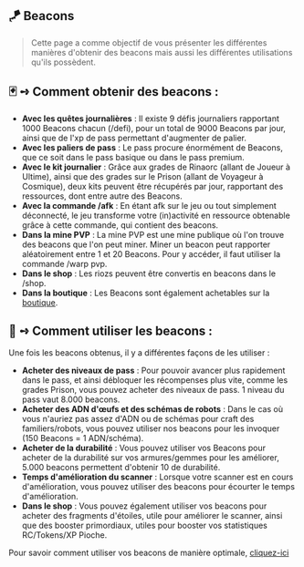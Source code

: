 ## 🪁 Beacons
> Cette page a comme objectif de vous présenter les différentes manières d'obtenir des beacons mais aussi les différentes utilisations qu'ils possèdent. 

## 🃏 **➺** Comment obtenir des beacons :

- **Avec les quêtes journalières** : Il existe 9 défis journaliers rapportant 1000 Beacons chacun (/defi), pour un total de 9000 Beacons par jour, ainsi que de l'xp de pass permettant d'augmenter de palier.
- **Avec les paliers de pass** : Le pass procure énormément de Beacons, que ce soit dans le pass basique ou dans le pass premium.
- **Avec le kit journalier** : Grâce aux grades de Rinaorc (allant de Joueur à Ultime), ainsi que des grades sur le Prison (allant de Voyageur à Cosmique), deux kits peuvent être récupérés par jour, rapportant des ressources, dont entre autre des Beacons.
- **Avec la commande /afk** : En étant afk sur le jeu ou tout simplement déconnecté, le jeu transforme votre (in)activité en ressource obtenable grâce à cette commande, qui contient des beacons.
- **Dans la mine PVP** : La mine PVP est une mine publique où l'on trouve des beacons que l'on peut miner. Miner un beacon peut rapporter aléatoirement entre 1 et 20 Beacons. Pour y accéder, il faut utiliser la commande /warp pvp.
- **Dans le shop** : Les riozs peuvent être convertis en beacons dans le /shop.
- **Dans la boutique** : Les Beacons sont également achetables sur la [boutique](https://store.rinaorc.com).

## 🛒 **➺** Comment utiliser les beacons : 

Une fois les beacons obtenus, il y a différentes façons de les utiliser :  

- **Acheter des niveaux de pass** : Pour pouvoir avancer plus rapidement dans le pass, et ainsi débloquer les récompenses plus vite, comme les grades Prison, vous pouvez acheter des niveaux de pass. 1 niveau du pass vaut 8.000 beacons.
- **Acheter des ADN d'œufs et des schémas de robots** : Dans le cas où vous n'auriez pas assez d'ADN ou de schémas pour craft des familiers/robots, vous pouvez utiliser nos beacons pour les invoquer (150 Beacons = 1 ADN/schéma).
- **Acheter de la durabilité** : Vous pouvez utiliser vos Beacons pour acheter de la durabilité sur vos armures/gemmes pour les améliorer, 5.000 beacons permettent d'obtenir 10 de durabilité.
- **Temps d'amélioration du scanner** : Lorsque votre scanner est en cours d'amélioration, vous pouvez utiliser des beacons pour écourter le temps d'amélioration.
- **Dans le shop** : Vous pouvez également utiliser vos beacons pour acheter des fragments d'étoiles, utile pour améliorer le scanner, ainsi que des booster primordiaux, utiles pour booster vos statistiques RC/Tokens/XP Pioche.

Pour savoir comment utiliser vos beacons de manière optimale, [cliquez-ici](../frequently_asked_questions.md)
